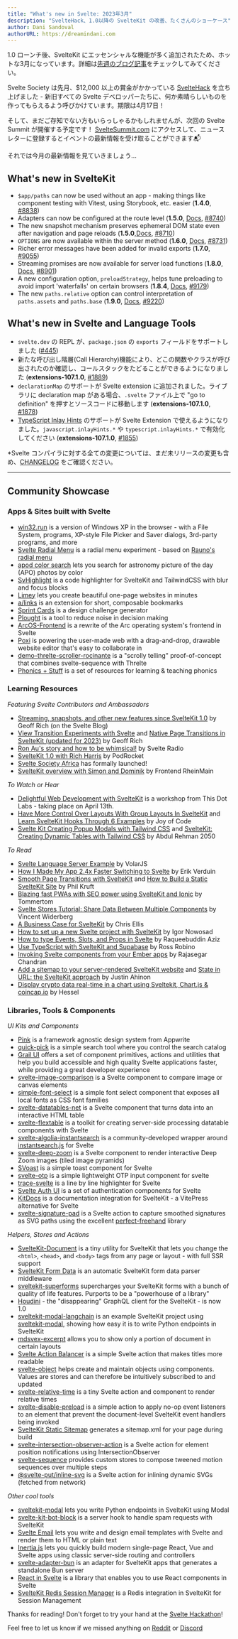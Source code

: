 ```yaml
---
title: "What's new in Svelte: 2023年3月"
description: "SvelteHack、1.0以降の SvelteKit の改善、たくさんのショーケース"
author: Dani Sandoval
authorURL: https://dreamindani.com
---
```


1.0 ローンチ後、SvelteKit にエッセンシャルな機能が多く追加されたため、ホットな3月になっています。詳細は[先週のブログ記事](/blog/streaming-snapshots-sveltekit)をチェックしてみてください。

Svelte Society は先月、$12,000 以上の賞金がかかっている [SvelteHack](https://hack.sveltesociety.dev/) を立ち上げました - 新旧すべての Svelte デベロッパーたちに、何か素晴らしいものを作ってもらえるよう呼びかけています。期限は4月17日！

そして、まだご存知でない方もいらっしゃるかもしれませんが、次回の Svelte Summit が開催する予定です！ [SvelteSummit.com](https://www.sveltesummit.com/) にアクセスして、ニュースレターに登録するとイベントの最新情報を受け取ることができます📬

それでは今月の最新情報を見ていきましょう…

## What's new in SvelteKit

- `$app/paths` can now be used without an app - making things like component testing with Vitest, using Storybook, etc. easier (**1.4.0**, [#8838](https://github.com/sveltejs/kit/pull/8838))
- Adapters can now be configured at the route level (**1.5.0**, [Docs](/docs/kit/page-options#config), [#8740](https://github.com/sveltejs/kit/pull/8740))
- The new snapshot mechanism preserves ephemeral DOM state even after navigation and page reloads (**1.5.0**,[Docs](/docs/kit/snapshots), [#8710](https://github.com/sveltejs/kit/pull/8710))
- `OPTIONS` are now available within the server method (**1.6.0**, [Docs](/docs/kit/routing#server), [#8731](https://github.com/sveltejs/kit/pull/8731))
- Richer error messages have been added for invalid exports (**1.7.0**, [#9055](https://github.com/sveltejs/kit/pull/9055))
- Streaming promises are now available for server load functions (**1.8.0**, [Docs](/docs/kit/load#Streaming-with-promises), [#8901](https://github.com/sveltejs/kit/pull/8901))
- A new configuration option, `preloadStrategy`, helps tune preloading to avoid import 'waterfalls' on certain browsers (**1.8.4**, [Docs](/docs/kit/configuration#output), [#9179](https://github.com/sveltejs/kit/pull/9179))
- The new `paths.relative` option can control interpretation of `paths.assets` and `paths.base` (**1.9.0**, [Docs](/docs/kit/configuration#paths), [#9220](https://github.com/sveltejs/kit/pull/9220))

## What's new in Svelte and Language Tools

- `svelte.dev` の REPL が、`package.json` の `exports` フィールドをサポートしました ([#445](https://github.com/sveltejs/sites/pull/445))
- 新たな呼び出し階層(Call Hierarchy)機能により、どこの関数やクラスが呼び出されたのか確認し、コールスタックをたどることができるようになりました (**extensions-107.1.0**, [#1889](https://github.com/sveltejs/language-tools/pull/1889))
- `declarationMap` のサポートが Svelte extension に追加されました。ライブラリに declaration map がある場合、`.svelte` ファイル上で "go to definition" を押すとソースコードに移動します (**extensions-107.1.0**, [#1878](https://github.com/sveltejs/language-tools/pull/1878))
- [TypeScript Inlay Hints](https://code.visualstudio.com/docs/typescript/typescript-editing#_inlay-hints) のサポートが Svelte Extension で使えるようになりました。`javascript.inlayHints.*` や `typescript.inlayHints.*` で有効化してください (**extensions-107.1.0**, [#1855](https://github.com/sveltejs/language-tools/pull/1855))

\*Svelte コンパイラに対する全ての変更については、まだ未リリースの変更も含め、[CHANGELOG](https://github.com/sveltejs/svelte/blob/master/CHANGELOG.md)  をご確認ください。

---

## Community Showcase

### Apps & Sites built with Svelte

- [win32.run](https://github.com/ducbao414/win32.run) is a version of Windows XP in the browser - with a File System, programs, XP-style File Picker and Saver dialogs, 3rd-party programs, and more
- [Svelte Radial Menu](https://github.com/tglide/svelte-radial-menu) is a radial menu experiment - based on [Rauno's radial menu](https://rauno.me/craft/radial-menu)
- [apod color search](https://github.com/brycedorn/apod-color-search) lets you search for astronomy picture of the day (APO) photos by color
- [SvHighlight](https://www.reddit.com/r/sveltejs/comments/10pvqfm/svhighlight_a_code_highlighter_for_sveltekit_and/) is a code highlighter for SvelteKit and TailwindCSS with blur and focus blocks
- [Limey](https://limey.io/) lets you create beautiful one-page websites in minutes
- [a/links](https://a-links.io/) is an extension for short, composable bookmarks
- [Sprint Cards](https://sprint.cards) is a design challenge generator
- [Plought](https://github.com/rossrobino/plought) is a tool to reduce noise in decision making
- [ArcOS-Frontend](https://github.com/IzK-ArcOS/ArcOS-Frontend) is a rewrite of the Arc operating system's frontend in Svelte
- [Poxi](https://poxi.page) is powering the user-made web with a drag-and-drop, drawable website editor that's easy to collaborate in
- [demo-threlte-scroller-rocinante](https://twitter.com/a_warnes/status/1629235313808744449) is a "scrolly telling" proof-of-concept that combines svelte-sequence with Threlte
- [Phonics + Stuff](https://www.phonicsandstuff.com/) is a set of resources for learning & teaching phonics

### Learning Resources

_Featuring Svelte Contributors and Ambassadors_

- [Streaming, snapshots, and other new features since SvelteKit 1.0](/blog/streaming-snapshots-sveltekit) by Geoff Rich (on the Svelte Blog)
- [View Transition Experiments with Svelte](https://geoffrich.net/posts/view-transition-experiments/) and [Native Page Transitions in SvelteKit (updated for 2023)](https://geoffrich.net/posts/page-transitions-1/) by Geoff Rich
- [Ron Au's story and how to be whimsical!](https://www.svelteradio.com/episodes/ron-aus-story-and-how-to-be-whimsical) by Svelte Radio
- [SvelteKit 1.0 with Rich Harris](https://podrocket.logrocket.com/sveltekit) by PodRocket
- [Svelte Society Africa](https://twitter.com/SvelteAfrica/status/1620526757593116672?s=20) has formally launched!
- [SvelteKit overview with Simon and Dominik](https://www.youtube.com/watch?v=CiOigf4FbNg) by Frontend RheinMain

_To Watch or Hear_

- [Delightful Web Development with SvelteKit](https://workshops.thisdot.co/learn/developing-with-sveltekit) is a workshop from This Dot Labs - taking place on April 13th.
- [Have More Control Over Layouts With Group Layouts In SvelteKit](https://www.youtube.com/watch?v=9UpaKEVuErs) and [Learn SvelteKit Hooks Through 6 Examples](https://www.youtube.com/watch?v=Kzrz7GZ9pIg) by Joy of Code
- [Svelte Kit Creating Popup Modals with Tailwind CSS](https://www.youtube.com/watch?v=qI4-q7SA7uM) and [SvelteKit: Creating Dynamic Tables with Tailwind CSS](https://www.youtube.com/watch?v=QqoYrdzoSSk) by Abdul Rehman 2050

_To Read_

- [Svelte Language Server Example](https://github.com/volarjs/svelte-language-tools) by VolarJS
- [How I Made My App 2.4x Faster Switching to Svelte](https://blog.flotes.app/posts/flotes-2x-faster) by Erik Verduin
- [Smooth Page Transitions with SvelteKit](https://www.philkruft.dev/blog/smooth-page-transitions-with-sveltekit/) and [How to Build a Static SvelteKit Site](https://www.philkruft.dev/blog/how-to-build-a-static-sveltekit-site/) by Phil Kruft
- [Blazing fast PWAs with SEO power using SvelteKit and Ionic](https://ionic.io/blog/pwas-using-sveltekit-and-ionic) by Tommertom
- [Svelte Stores Tutorial: Share Data Between Multiple Components](https://learnjavascripts.com/development/web-development/frameworks/svelte/svelte-stores-tutorial-share-data-between-multiple-components/) by Vincent Widerberg
- [A Business Case for SvelteKit](https://elliscs.hashnode.dev/a-business-case-for-sveltekit) by Chris Ellis
- [How to set up a new Svelte project with SvelteKit](https://www.inow.dev/how-to-set-up-a-new-svelte-project-with-sveltekit/) by Igor Nowosad
- [How to type Events, Slots, and Props in Svelte](https://raqueebuddinaziz.com/blog/svelte-type-events-slots-and-props/) by Raqueebuddin Aziz
- [Use TypeScript with SvelteKit and Supabase](https://blog.robino.dev/posts/supabase-sveltekit) by Ross Robino
- [Invoking Svelte components from your Ember apps](https://dev.to/rajasegar/invoking-svelte-components-from-your-ember-apps-58h5) by Rajasegar Chandran
- [Add a sitemap to your server-rendered SvelteKit website](https://www.okupter.com/blog/sitemap-server-side-rendered-sveltekit-website) and [State in URL: the SvelteKit approach](https://www.okupter.com/blog/state-in-url-the-sveltekit-approach) by Justin Ahinon
- [Display crypto data real-time in a chart using Sveltekit, Chart.js & coincap.io](https://medium.com/@Heesel/display-crypto-data-real-time-in-a-chart-using-sveltekit-chart-js-coincap-io-70b90d3aac90) by Hessel

### Libraries, Tools & Components

_UI Kits and Components_

- [Pink](https://pink.appwrite.io/) is a framework agnostic design system from Appwrite
- [quick-pick](https://github.com/arabisaldrin/quick-pick) is a simple search tool where you control the search catalog
- [Grail UI](https://github.com/grail-ui/grail-ui) offers a set of component primitives, actions and utilities that help you build accessible and high quality Svelte applications faster, while providing a great developer experience
- [svelte-image-comparison](https://www.npmjs.com/package/svelte-image-comparison) is a Svelte component to compare image or canvas elements
- [simple-font-select](https://www.npmjs.com/package/simple-font-select) is a simple font select component that exposes all local fonts as CSS font families
- [svelte-datatables-net](https://www.npmjs.com/package/svelte-datatables-net) is a Svelte component that turns data into an interactive HTML table
- [svelte-flextable](https://github.com/Parazeya/svelte-flextable) is a toolkit for creating server-side processing datatable components with Svelte
- [svelte-algolia-instantsearch](https://github.com/aymeric-giraudet/svelte-algolia-instantsearch) is a community-developed wrapper around [instantsearch.js](https://github.com/algolia/instantsearch) for Svelte
- [svelte-deep-zoom](https://www.npmjs.com/package/svelte-deep-zoom) is a Svelte component to render interactive Deep Zoom images (tiled image pyramids)
- [SVoast](https://github.com/gibbu/svoast) is a simple toast component for Svelte
- [svelte-otp](https://github.com/K4UNG/svelte-otp) is a simple lightweight OTP input component for svelte
- [trace-svelte](https://trace-svelte.vercel.app/) is a line by line highlighter for Svelte
- [Svelte Auth UI](https://github.com/multiplehats/svelte-auth-ui) is a set of authentication components for Svelte
- [KitDocs](https://github.com/svelteness/kit-docs) is a documentation integration for SvelteKit - a VitePress alternative for Svelte
- [svelte-signature-pad](https://www.npmjs.com/package/svelte-signature-pad) is a Svelte action to capture smoothed signatures as SVG paths using the excellent [perfect-freehand](https://github.com/steveruizok/perfect-freehand) library

_Helpers, Stores and Actions_

- [SvelteKit-Document](https://github.com/barvian/sveltekit-document) is a tiny utility for SvelteKit that lets you change the `<html>`, `<head>`, and `<body>` tags from any page or layout - with full SSR support
- [SvelteKit Form Data](https://github.com/stolinski/sk-form-data) is an automatic SvelteKit form data parser middleware
- [sveltekit-superforms](https://github.com/ciscoheat/sveltekit-superforms) supercharges your SvelteKit forms with a bunch of quality of life features. Purports to be a "powerhouse of a library"
- [Houdini](https://github.com/HoudiniGraphQL/houdini) - the "disappearing" GraphQL client for the SvelteKit - is now 1.0
- [sveltekit-modal-langchain](https://github.com/semicognitive/sveltekit-modal-langchain) is an example SvelteKit project using [sveltekit-modal](https://github.com/semicognitive/sveltekit-modal), showing how easy it is to write Python endpoints in SvelteKit
- [mdsvex-excerpt](https://www.npmjs.com/package/mdsvex-excerpt) allows you to show only a portion of document in certain layouts
- [Svelte Action Balancer](https://www.npmjs.com/package/svelte-action-balancer) is a simple Svelte action that makes titles more readable
- [svelte-object](https://github.com/Refzlund/svelte-object) helps create and maintain objects using components. Values are stores and can therefore be intuitively subscribed to and updated
- [svelte-relative-time](https://www.npmjs.com/package/svelte-relative-time) is a tiny Svelte action and component to render relative times
- [svelte-disable-preload](https://www.npmjs.com/package/svelte-disable-preload) is a simple action to apply no-op event listeners to an element that prevent the document-level SvelteKit event handlers being invoked
- [SvelteKit Static Sitemap](https://github.com/tlaundal/sveltekit-static-sitemap) generates a sitemap.xml for your page during build
- [svelte-intersection-observer-action](https://www.npmjs.com/package/svelte-intersection-observer-action) is a Svelte action for element position notifications using IntersectionObserver
- [svelte-sequence](https://github.com/AlexWarnes/svelte-sequence) provides custom stores to compose tweened motion sequences over multiple steps
- [@svelte-put/inline-svg](https://github.com/vnphanquang/svelte-put/tree/main/packages/actions/inline-svg) is a Svelte action for inlining dynamic SVGs (fetched from network)

_Other cool tools_

- [sveltekit-modal](https://github.com/semicognitive/sveltekit-modal) lets you write Python endpoints in SvelteKit using Modal
- [svelte-kit-bot-block](https://www.npmjs.com/package/svelte-kit-bot-block) is a server hook to handle spam requests with SvelteKit
- [Svelte Email](https://github.com/carstenlebek/svelte-email) lets you write and design email templates with Svelte and render them to HTML or plain text
- [Inertia.js](https://github.com/inertiajs/inertia) lets you quickly build modern single-page React, Vue and Svelte apps using classic server-side routing and controllers
- [svelte-adapter-bun](https://github.com/gornostay25/svelte-adapter-bun) is an adapter for SvelteKit apps that generates a standalone Bun server
- [React in Svelte](https://github.com/frontline-hq/react-in-svelte) is a library that enables you to use React components in Svelte
- [SvelteKit Redis Session Manager](https://github.com/etherCorps/SK-Redis-SessionManager) is a Redis integration in SvelteKit for Session Management

Thanks for reading! Don't forget to try your hand at the [Svelte Hackathon](https://hack.sveltesociety.dev/)!

Feel free to let us know if we missed anything on [Reddit](https://www.reddit.com/r/sveltejs/) or [Discord](https://discord.gg/svelte)
